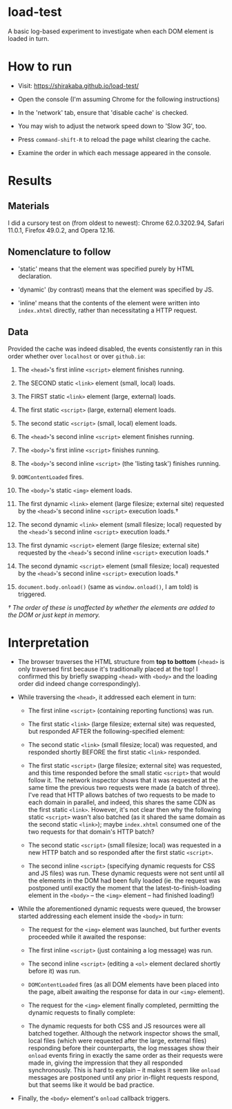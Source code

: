 # load-test
A basic log-based experiment to investigate when each DOM element is loaded in turn.

# How to run

* Visit: https://shirakaba.github.io/load-test/

* Open the console (I'm assuming Chrome for the following instructions)

* In the 'network' tab, ensure that 'disable cache' is checked. 

* You may wish to adjust the network speed down to 'Slow 3G', too.

* Press `command-shift-R` to reload the page whilst clearing the cache.

* Examine the order in which each message appeared in the console.


# Results

## Materials

I did a cursory test on (from oldest to newest): Chrome 62.0.3202.94, Safari 11.0.1, Firefox 49.0.2, and Opera 12.16.

## Nomenclature to follow

* 'static' means that the element was specified purely by HTML declaration.

* 'dynamic' (by contrast) means that the element was specified by JS.

* 'inline' means that the contents of the element were written into `index.xhtml` directly, rather than necessitating a HTTP request.


## Data

Provided the cache was indeed disabled, the events consistently ran in this order whether over `localhost` or over `github.io`:

1. The `<head>`'s first inline `<script>` element finishes running.

2. The SECOND static `<link>` element (small, local) loads.

3. The FIRST static `<link>` element (large, external) loads.

4. The first static `<script>` (large, external) element loads.

5. The second static `<script>` (small, local) element loads.

6. The `<head>`'s second inline `<script>` element finishes running.

7. The `<body>`'s first inline `<script>` finishes running.

8. The `<body>`'s second inline `<script>` (the 'listing task') finishes running.

9. `DOMContentLoaded` fires.

10. The `<body>`'s static `<img>` element loads.

11. The first dynamic `<link>` element (large filesize; external site) requested by the `<head>`'s second inline `<script>` execution loads.†

12. The second dynamic `<link>` element (small filesize; local) requested by the `<head>`'s second inline `<script>` execution loads.†

13. The first dynamic `<script>` element (large filesize; external site) requested by the `<head>`'s second inline `<script>` execution loads.†

14. The second dynamic `<script>` element (small filesize; local) requested by the `<head>`'s second inline `<script>` execution loads.†

15. `document.body.onload()` (same as `window.onload()`, I am told) is triggered.

*† The order of these is unaffected by whether the elements are added to the DOM or just kept in memory.*

# Interpretation

* The browser traverses the HTML structure from **top to bottom** (`<head>` is only traversed first because it's traditionally placed at the top! I confirmed this by briefly swapping `<head>` with `<body>` and the loading order did indeed change correspondingly).

* While traversing the `<head>`, it addressed each element in turn:

    * The first inline `<script>` (containing reporting functions) was run.

    * The first static `<link>` (large filesize; external site) was requested, but responded AFTER the following-specified element:

    * The second static `<link>` (small filesize; local) was requested, and responded shortly BEFORE the first static `<link>` responded.

    * The first static `<script>` (large filesize; external site) was requested, and this time responded before the small static `<script>` that would follow it. The network inspector shows that it was requested at the same time the previous two requests were made (a batch of three). I've read that HTTP allows batches of two requests to be made to each domain in parallel, and indeed, this shares the same CDN as the first static `<link>`. However, it's not clear then why the following static `<script>` wasn't also batched (as it shared the same domain as the second static `<link>`); maybe `index.xhtml` consumed one of the two requests for that domain's HTTP batch?

    * The second static `<script>` (small filesize; local) was requested in a new HTTP batch and so responded after the first static `<script>`.

    * The second inline `<script>` (specifying dynamic requests for CSS and JS files) was run. These dynamic requests were not sent until all the elements in the DOM had been fully loaded (ie. the request was postponed until exactly the moment that the latest-to-finish-loading element in the `<body>` – the `<img>` element – had finished loading!)

* While the aforementioned dynamic requests were queued, the browser started addressing each element inside the `<body>` in turn:

    * The request for the `<img>` element was launched, but further events proceeded while it awaited the response:

    * The first inline `<script>` (just containing a log message) was run.

    * The second inline `<script>` (editing a `<ol>` element declared shortly before it) was run.

    * `DOMContentLoaded` fires (as all DOM elements have been placed into the page, albeit awaiting the response for data in our `<img>` element).

    * The request for the `<img>` element finally completed, permitting the dynamic requests to finally complete:

    * The dynamic requests for both CSS and JS resources were all batched together. Although the network inspector shows the small, local files (which were requested after the large, external files) responding before their counterparts, the log messages show their `onload` events firing in exactly the same order as their requests were made in, giving the impression that they all responded synchronously. This is hard to explain – it makes it seem like `onload` messages are postponed until any prior in-flight requests respond, but that seems like it would be bad practice.

* Finally, the `<body>` element's `onload` callback triggers.